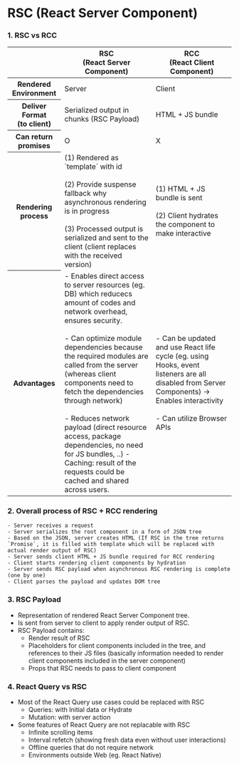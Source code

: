 # RSC (React Server Component)

### 1. RSC vs RCC
<table>
	<thead>
	<tr>
		<th> </th>
		<th>RSC<br>(React Server Component)</th>
		<th>RCC<br>(React Client Component)</th>
	</tr>
	</thead>
	<tbody>
	<tr>
		<th>Rendered Environment</th>
		<td>Server</td>
		<td>Client</td>
	</tr>
	<tr>
		<th>Deliver Format<br>(to client)</th>
		<td>Serialized output in chunks (RSC Payload)</td>
		<td>HTML + JS bundle</td>
	</tr>
    <tr>
        <th>Can return promises</th>
        <td>O</td>
        <td>X</td>
    </tr>
	<tr>
		<th>Rendering process</th>
		<td>
			(1) Rendered as `template` with id<br><br>
			(2) Provide suspense fallback why asynchronous rendering is in progress<br><br>
			(3) Processed output is serialized and sent to the client (client replaces with the received version)
		</td>
		<td>
			(1) HTML + JS bundle is sent <br><br>
	    	(2) Client hydrates the component to make interactive
		</td>
	</tr>
	<tr>
	<th>Advantages</th>
	<td>
	- Enables direct access to server resources (eg. DB) which reducecs amount of codes and network overhead, ensures security.<br><br>
	- Can optimize module dependencies because the required modules are called from the server (whereas client components need to fetch the dependencies through network)<br><br>
	- Reduces network payload (direct resource access, package dependencies, no need for JS bundles, ..)
	- Caching: result of the requests could be cached and shared across users.
	</td>
	<td>
	- Can be updated and use React life cycle (eg. using Hooks, event listeners are all disabled from Server Components) -> Enables interactivity<br><br>
	- Can utilize Browser APIs
	</td>
	</tr>
	</tbody>
</table>


### 2. Overall process of RSC + RCC rendering
    - Server receives a request
    - Server serializes the root component in a form of JSON tree
    - Based on the JSON, server creates HTML (If RSC in the tree returns `Promise`, it is filled with template which will be replaced with actual render output of RSC)
    - Server sends client HTML + JS bundle required for RCC rendering
    - Client starts rendering client components by hydration
    - Server sends RSC payload when asynchronous RSC rendering is complete (one by one)
    - Client parses the payload and updates DOM tree

### 3. RSC Payload
- Representation of rendered React Server Component tree.
- Is sent from server to client to apply render output of RSC.
- RSC Payload contains:
    - Render result of RSC
    - Placeholders for client components included in the tree, and references to their JS files (basically information needed to render client components included in the server component)
    - Props that RSC needs to pass to client component


### 4. React Query vs RSC
- Most of the React Query use cases could be replaced with RSC
    - Queries: with Initial data or Hydrate
    - Mutation: with server action
- Some features of React Query are not replacable with RSC
    - Infinite scrolling items
    - Interval refetch (showing fresh data even without user interactions)
    - Offline queries that do not require network
    - Environments outside Web (eg. React Native)